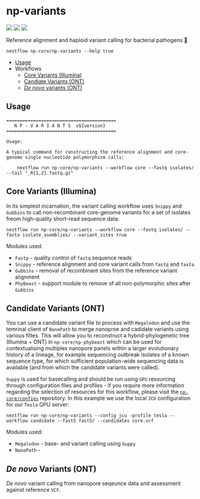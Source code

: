 # np-variants

![](https://img.shields.io/badge/lang-nextflow-41ab5d.svg)
![](https://img.shields.io/badge/version-0.1.0-addd8e.svg)
![](https://img.shields.io/badge/biorxiv-v0-f7fcb9.svg)

Reference alignment and haploid variant calling for bacterial pathogens :orangutan:

```
nextflow np-core/np-variants --help true
```

- [Usage](#usage)
- Workflows
   - [Core Variants (Illumina)](#core-variants-illumina)
   - [Candiate Variants (ONT)](#candidate-variants-ont)
   - [*De novo* variants (ONT)](#de-novo-variants-ont)

## Usage

```
=========================================
   N P - V A R I A N T S  v${version}
=========================================

Usage:

A typical command for constructing the reference alignment and core-genome single nucleotide polymorphism calls:

    nextflow run np-core/np-variants --workflow core --fastq isolates/ --tail "_R{1,2}.fastq.gz"

```

## Core Variants (Illumina)

In its simplest incarnation, the variant calling workflow uses `Snippy` and `Gubbins` to call non-recombinant core-genome variants for a set of isolates freom high-quality short-read sequence data:

```
nextflow run np-core/np-variants --workflow core --fastq isolates/ --fasta isolate_asemblies/ --variant_sites true
```

Modules used:

* `Fastp` - quality control of `fastq` sequence reads 
* `Snippy` - reference alignment and core variant calls from `fastq` and `fasta`
* `Gubbins` - removal of recombinant sites from the reference variant alignment
* `PhyBeast` - support module to remove of all non-polymorphic sites after `Gubbins`

## Candidate Variants (ONT)

You can use a candidate variant file to process with `Megalodon` and use the temrinal client of `NanoPath` to merge nanoproe and cadidate variants using various filtes. This will allow you to reconstruct a hybrid-phylogenetic tree (Illumina + ONT) in `np-core/np-phybeast` which can be used for contextualising multiplex nanopore panels within a larger evolutionary history of a lineage, for example sequencing outbreak isolates of a known sequence type, for which sufficient population-wide sequencing data is available (and from which the candidate variants were called).

`Guppy` is used for basecalling and should be run using `GPU` resourcing through configuration files and profiles - if you require more information regarding the selection of resources for this workflow, please visit the [`np-core/configs`](https://github.com/np-core/configs) repository. In this example we use the local `JCU` configuration for our `Tesla` GPU server:

```
nextflow run np-core/np-variants --config jcu -profile tesla --workflow candidate --fast5 fast5/ --candidates core.vcf
```

Modules used:

* `Megalodon` - base- and variant calling using `Guppy`
* `NanoPath` - 

## *De novo* Variants (ONT)

*De novo* variant calling from nanopore seqeunce data and assessment against reference `VCF`.
